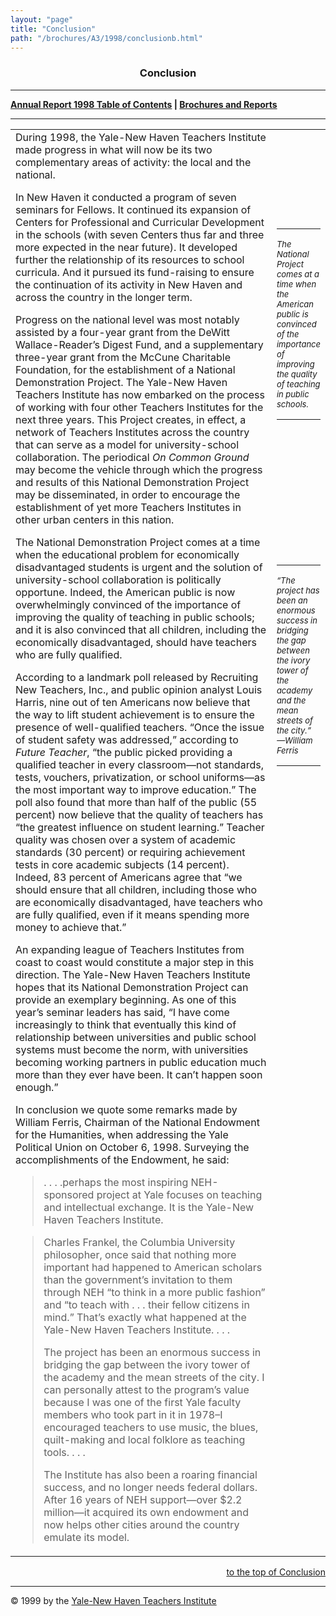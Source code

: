 ```yaml
---
layout: "page"
title: "Conclusion"
path: "/brochures/A3/1998/conclusionb.html"
---
```

<main>
<center><a name="t"></a><b><h3>Conclusion</h3></b>
<hr/></center>
<p><b><a href="index.html">Annual Report 1998 Table of Contents</a>
|
<a href="..\..\">Brochures and Reports</a></b>
</p><hr/>
<table cellpadding="2">
<tbody><tr valign="TOP">
<td width="85%">During 1998, the Yale-New Haven Teachers Institute made
progress in what will now be its two complementary areas of activity: the
local and the national. 
<p>In New Haven it conducted a program of seven seminars for Fellows. It
continued its expansion of Centers for Professional and Curricular Development
in the schools (with seven Centers thus far and three more expected in
the near future). It developed further the relationship of its resources
to school curricula. And it pursued its fund-raising to ensure the continuation
of its activity in New Haven and across the country in the longer term. 
</p><p>Progress on the national level was most notably assisted by a four-year
grant from the DeWitt Wallace-Reader’s Digest Fund, and a supplementary
three-year grant from the McCune Charitable Foundation, for the establishment
of a National Demonstration Project. The Yale-New Haven Teachers Institute
has now embarked on the process of working with four other Teachers Institutes
for the next three years. This Project creates, in effect, a network of
Teachers Institutes across the country that can serve as a model for university-school
collaboration. The periodical <i>On Common Ground</i> may become the vehicle
through which the progress and results of this National Demonstration Project
may be disseminated, in order to encourage the establishment of yet more
Teachers Institutes in other urban centers in this nation. 
</p><p>The National Demonstration Project comes at a time when the educational
problem for economically disadvantaged students is urgent and the solution
of university-school collaboration is politically opportune. Indeed, the
American public is now overwhelmingly convinced of the importance of improving
the quality of teaching in public schools; and it is also convinced that
all children, including the economically disadvantaged, should have teachers
who are fully qualified. 
</p><p>According to a landmark poll released by Recruiting New Teachers, Inc.,
and public opinion analyst Louis Harris, nine out of ten Americans now
believe that the way to lift student achievement is to ensure the presence
of well-qualified teachers. “Once the issue of student safety was addressed,”
according to <i>Future Teacher</i>, “the public picked providing a qualified
teacher in every classroom—not standards, tests, vouchers, privatization,
or school uniforms—as the most important way to improve education.” The
poll also found that more than half of the public (55 percent) now believe
that the quality of teachers has “the greatest influence on student learning.”
Teacher quality was chosen over a system of academic standards (30 percent)
or requiring achievement tests in core academic subjects (14 percent).
Indeed, 83 percent of Americans agree that “we should ensure that all children,
including those who are economically disadvantaged, have teachers who are
fully qualified, even if it means spending more money to achieve that.” 
</p><p>An expanding league of Teachers Institutes from coast to coast would
constitute a major step in this direction. The Yale-New Haven Teachers
Institute hopes that its National Demonstration Project can provide an
exemplary beginning. As one of this year’s seminar leaders has said, “I
have come increasingly to think that eventually this kind of relationship
between universities and public school systems must become the norm, with
universities becoming working partners in public education much more than
they ever have been. It can’t happen soon enough.” 
</p><p>In conclusion we quote some remarks made by William Ferris, Chairman
of the National Endowment for the Humanities, when addressing the Yale
Political Union on October 6, 1998. Surveying the accomplishments of the
Endowment, he said: 
</p><blockquote>. . . .perhaps the most inspiring NEH-sponsored project at
Yale focuses on teaching and intellectual exchange. It is the Yale-New
Haven Teachers Institute. </blockquote>
<blockquote>Charles Frankel, the Columbia University philosopher, once
said that nothing more important had happened to American scholars than
the government’s invitation to them through NEH “to think in a more public
fashion” and “to teach with . . . their fellow citizens in mind.” That’s
exactly what happened at the Yale-New Haven Teachers Institute. . . . 
<p>The project has been an enormous success in bridging the gap between
the ivory tower of the academy and the mean streets of the city. I can
personally attest to the program’s value because I was one of the first
Yale faculty members who took part in it in 1978–I encouraged teachers
to use music, the blues, quilt-making and local folklore as teaching tools.
. . . 
</p><p>The Institute has also been a roaring financial success, and no longer
needs federal dollars. After 16 years of NEH support—over $2.2 million—it
acquired its own endowment and now helps other cities around the country
emulate its model. </p></blockquote>
</td>
<td>
<br/> 
<br/> 
<br/> 
<br/> 
<br/> 
<br/> 
<br/>
<hr/><i><font size="-1">The National Project comes at a time when the American
public is convinced of the importance of improving the quality of teaching
in public schools. </font></i>
<hr/>
<br/> 
<br/> 
<br/> 
<br/> 
<br/> 
<br/> 
<br/> 
<br/> 
<br/> 
<br/>
<hr/><i><font size="-1">“The project has been an enormous success in bridging
the gap between the ivory tower of the academy and the mean streets of
the city.” —William Ferris </font></i>
<hr/></td>
</tr>
</tbody></table>
<div align="right">
<p><a href="#t">to the top of Conclusion</a></p></div>
<hr/>© 1999 by the <a href="..\..\..\">Yale-New Haven
Teachers Institute</a>
</main>